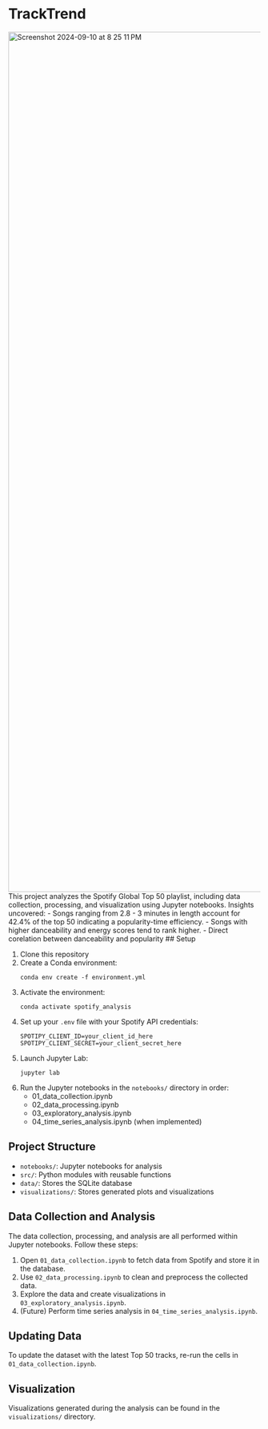 # TrackTrend
<img width="1721" alt="Screenshot 2024-09-10 at 8 25 11 PM" src="https://github.com/user-attachments/assets/3c263642-73ca-4801-b7d4-1bbee09c7816">
This project analyzes the Spotify Global Top 50 playlist, including data collection, processing, and visualization using Jupyter notebooks.
Insights uncovered: 
- Songs ranging from 2.8 - 3 minutes in length account for 42.4% of the top 50 indicating a popularity-time efficiency.
- Songs with higher danceability and energy scores tend to rank higher.
- Direct corelation between danceability and popularity
## Setup

1. Clone this repository
2. Create a Conda environment:
   ```
   conda env create -f environment.yml
   ```
3. Activate the environment:
   ```
   conda activate spotify_analysis
   ```
4. Set up your `.env` file with your Spotify API credentials:
   ```
   SPOTIPY_CLIENT_ID=your_client_id_here
   SPOTIPY_CLIENT_SECRET=your_client_secret_here
   ```
5. Launch Jupyter Lab:
   ```
   jupyter lab
   ```
6. Run the Jupyter notebooks in the `notebooks/` directory in order:
   - 01_data_collection.ipynb
   - 02_data_processing.ipynb
   - 03_exploratory_analysis.ipynb
   - 04_time_series_analysis.ipynb (when implemented)

## Project Structure

- `notebooks/`: Jupyter notebooks for analysis
- `src/`: Python modules with reusable functions
- `data/`: Stores the SQLite database
- `visualizations/`: Stores generated plots and visualizations

## Data Collection and Analysis

The data collection, processing, and analysis are all performed within Jupyter notebooks. Follow these steps:

1. Open `01_data_collection.ipynb` to fetch data from Spotify and store it in the database.
2. Use `02_data_processing.ipynb` to clean and preprocess the collected data.
3. Explore the data and create visualizations in `03_exploratory_analysis.ipynb`.
4. (Future) Perform time series analysis in `04_time_series_analysis.ipynb`.

## Updating Data

To update the dataset with the latest Top 50 tracks, re-run the cells in `01_data_collection.ipynb`.

## Visualization

Visualizations generated during the analysis can be found in the `visualizations/` directory.
